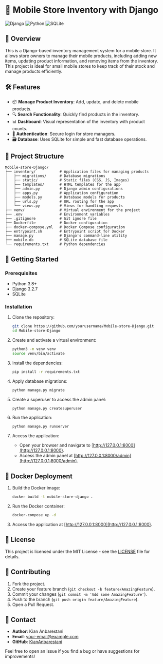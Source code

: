 
# 📱 Mobile Store Inventory with Django

![Django](https://img.shields.io/badge/Django-3.2.7-green.svg) ![Python](https://img.shields.io/badge/Python-3.8-blue.svg) ![SQLite](https://img.shields.io/badge/SQLite-3-lightgrey.svg)

## 🚀 Overview

This is a Django-based inventory management system for a mobile store. It allows store owners to manage their mobile products, including adding new items, updating product information, and removing items from the inventory. This project is ideal for small mobile stores to keep track of their stock and manage products efficiently.

## 🛠 Features

- 📦 **Manage Product Inventory**: Add, update, and delete mobile products.
- 🔍 **Search Functionality**: Quickly find products in the inventory.
- 📊 **Dashboard**: Visual representation of the inventory with product counts.
- 🔐 **Authentication**: Secure login for store managers.
- 🗃️ **Database**: Uses SQLite for simple and fast database operations.

## 📂 Project Structure

```
Mobile-store-Django/
├── inventory/           # Application files for managing products
│   ├── migrations/      # Database migrations
│   ├── static/          # Static files (CSS, JS, Images)
│   ├── templates/       # HTML templates for the app
│   ├── admin.py         # Django admin configurations
│   ├── apps.py          # Application configuration
│   ├── models.py        # Database models for products
│   ├── urls.py          # URL routing for the app
│   └── views.py         # Views for handling requests
├── venv/                # Virtual environment for the project
├── .env                 # Environment variables
├── .gitignore           # Git ignore file
├── Dockerfile           # Docker configuration
├── docker-compose.yml   # Docker Compose configuration
├── entrypoint.sh        # Entrypoint script for Docker
├── manage.py            # Django's command-line utility
├── mobile.db            # SQLite database file
└── requirements.txt     # Python dependencies
```

## 🚀 Getting Started

### Prerequisites

- Python 3.8+
- Django 3.2.7
- SQLite

### Installation

1. Clone the repository:

    ```bash
    git clone https://github.com/yourusername/Mobile-store-Django.git
    cd Mobile-store-Django
    ```

2. Create and activate a virtual environment:

    ```bash
    python3 -m venv venv
    source venv/bin/activate
    ```

3. Install the dependencies:

    ```bash
    pip install -r requirements.txt
    ```

4. Apply database migrations:

    ```bash
    python manage.py migrate
    ```

5. Create a superuser to access the admin panel:

    ```bash
    python manage.py createsuperuser
    ```

6. Run the application:

    ```bash
    python manage.py runserver
    ```

7. Access the application:

   - Open your browser and navigate to [http://127.0.0.1:8000](http://127.0.0.1:8000).
   - Access the admin panel at [http://127.0.0.1:8000/admin](http://127.0.0.1:8000/admin).

## 🐳 Docker Deployment

1. Build the Docker image:

    ```bash
    docker build -t mobile-store-django .
    ```

2. Run the Docker container:

    ```bash
    docker-compose up -d
    ```

3. Access the application at [http://127.0.0.1:8000](http://127.0.0.1:8000).

## 📝 License

This project is licensed under the MIT License - see the [LICENSE](LICENSE) file for details.

## 🤝 Contributing

1. Fork the project.
2. Create your feature branch (`git checkout -b feature/AmazingFeature`).
3. Commit your changes (`git commit -m 'Add some AmazingFeature'`).
4. Push to the branch (`git push origin feature/AmazingFeature`).
5. Open a Pull Request.

## 💬 Contact

- **Author**: Kian Anbarestani
- **Email**: [your-email@example.com](mailto:your-email@example.com)
- **GitHub**: [KianAnbarestani](https://github.com/KianAnbarestani)

Feel free to open an issue if you find a bug or have suggestions for improvements!

